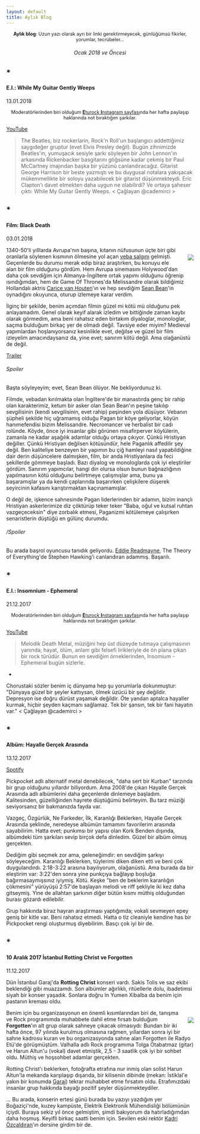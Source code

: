 ```yaml
---
layout: default
title: Aylık Blog
---
```

<p style="text-align:center; font-size: 0.9em;"><b>Aylık blog</b>: Uzun yazı olarak ayrı bir linki gerektirmeyecek, günlüğümsü fikirler, yorumlar, tecrübeler...</p>
<h6 style="text-align: center;">Ocak 2018 ve Öncesi</h6>

## *
#### E.I.: While My Guitar Gently Weeps
<p2>13.01.2018</p2>

<p style="text-align:center; font-size: 0.9em;">Moderatörlerinden biri olduğum <a href="https://www.instagram.com/tobb_eturock/"><b>E</b>turock <b>I</b>nstagram sayfası</a>nda her hafta paylaşıp haklarında not bıraktığım şarkılar.</p>

[YouTube](https://www.youtube.com/watch?v=oDs2Bkq6UU4)

>The Beatles, biz rockerlarin, Rock'n Roll'un başlangıcı addettiğimiz saygıdeğer gruptur (evet Elvis Presley değil). Bugün zihnimizde Beatles'ın, yumuşacık sesiyle şarkı söyleyen bir John Lennon'ın arkasında Rickenbacker basgitarını göğsüne kadar çekmiş bir Paul McCartney imajından başka bir yüzünü canlandıracağız. Gitarist George Harrison bir beste yazmıştı ve bu duygusal notalara yakışacak mükemmellikte bir soloyu yazabilecek bir gitarist düşünmekteydi. Eric Clapton'ı davet etmekten daha uygun ne olabilirdi? Ve ortaya şaheser çıktı: While My Guitar Gently Weeps. < Çağlayan @cademirci >

## *
#### Film: Black Death
<p2>03.01.2018</p2>

<img src="https://i.hizliresim.com/lO2ZaX.jpg" style="float: right; max-width: 50%; margin: 20px 0 20px 20px;">

1340-50'li yılllarda Avrupa'nın başına, kıtanın nüfusunun üçte biri gibi oranlarla söylenen kısmının ölmesine yol açan [veba salgını](https://www.google.com.tr/search?q=black+death&ie=utf-8&oe=utf-8&gws_rd=cr&dcr=0&ei=FRlMWumLHYHEwQLT9JzIBQ) gelmişti. Geçenlerde bu durumu merak edip biraz araştırken, bu konuyu ele alan bir film olduğunu gördüm. Hem Avrupa sinemasını Holywood'dan daha çok sevdiğim için Almanya-İngiltere ortak yapımı olduğunu öğrenip ısındığımdan, hem de Game Of Thrones'da Melissandre olarak bildiğimiz Hollandalı aktris [Carice van Houten](http://www.imdb.com/name/nm0396924/?ref_=nv_sr_1)'ın ve hep sevdiğim [Sean Bean](http://www.imdb.com/name/nm0000293/?ref_=nv_sr_1)'in oynadığını okuyunca, oturup izlemeye karar verdim. 

İlginç bir şekilde, benim açımdan filmin güzel mi kötü mü olduğunu pek anlayamadım. Genel olarak keyif alarak izledim ve bittiğinde zaman kaybı olarak görmedim, ama beni rahatsız eden birtakım diyaloglar, monologlar, saçma bulduğum birkaç yer de olmadı değil. Tavsiye eder miyim? Medieval yapımlardan hoşlanıyorsanız kesinlikle evet, değilse ve güzel bir film izleyelim amacındaysanız da, yine evet; sanırım kötü değil. Ama olağanüstü de değil. 

[Trailer](https://www.youtube.com/watch?v=sj3Jw1DLGpA)

###### Spoiler

Başta söyleyeyim; evet, Sean Bean ölüyor. Ne bekliyordunuz ki.

Filmde, vebadan kırılmakta olan İngiltere'de bir manastırda genç bir rahip olan karakterimiz, ketum bir asker olan Sean Bean'ın peşine takılıp sevgilisinin (kendi sevgilisinin, evet rahip) peşinden yola düşüyor. Vebanın şüpheli şekilde hiç uğramamış olduğu Pagan bir köye geliyorlar, köyün hanımefendisi bizim Melissandre. Necromancer ve herbalist bir cadı rolünde. Köyde, önce iyi insanlar gibi görünen misafirperver köylülerin, zamanla ne kadar aşağılık adamlar olduğu ortaya çıkıyor. Çünkü Hristiyan değiller. Çünkü Hristiyan değilsen kötüsündür, hele Paganlık affedilir şey değil. Ben kaliteliye benzeyen bir yapımın bu çiğ hamleyi nasıl yapabildiğine dair derin düşüncelere dalmışken, film, bir anda Hristiyanlara da feci şekillerde gömmeye başladı. Bazı diyalog ve monologlarda çok iyi eleştiriler gördüm. Sanırım yapımcılar, hangi din olursa olsun bunun bağnazlığının yapılmasının kötü olduğunu belirtmeye çalışmışlar ama, bunu ya başaramışlar ya da kendi çaplarında başarırken çelişkilere düşerek seyircinin kafasını karıştırmaktan kaçınamamışlar.

O değil de, işkence sahnesinde Pagan liderlerinden bir adamın, bizim inançlı Hristiyan askerlerimize diz çöktürüp teker teker "Baba, oğul ve kutsal ruhtan vazgeçeceksin" diye zorbalık etmesi, Paganizmi kötülemeye çalışırken senaristlerin düştüğü en gülünç durumdu.

###### /Spoiler

Bu arada başrol oyuncusu tanıdık geliyordu. [Eddie Readmayne](http://www.imdb.com/name/nm1519666/bio), The Theory of Everything'de Stephen Hawking'i canlandıran adammış. Başarılı.

## *
#### E.I.: Insomnium - Ephemeral
<p2>21.12.2017</p2>

<p style="text-align:center; font-size: 0.9em;">Moderatörlerinden biri olduğum <a href="https://www.instagram.com/tobb_eturock/"><b>E</b>turock <b>I</b>nstagram sayfası</a>nda her hafta paylaşıp haklarında not bıraktığım şarkılar.</p>

[YouTube](https://www.youtube.com/watch?v=5DjmQXtZUx4)

>Melodik Death Metal, müziğini hep üst düzeyde tutmaya çalışmasının yanında; hayat, ölüm, anlam gibi felsefi lirikleriyle de ön plana çıkan bir rock türüdür. Bunun en sevdiğim örneklerinden, Insomium - Ephemeral bugün sizlerle.
*
Chorustaki sözler benim iç dünyama hep şu yorumlarla dokunmuştur: "Dünyaya güzel bir şeyler kattıysan, ölmek üzücü bir şey değildir. Depresyon ise doğru dürüst yaşamak değildir. Öte yandan aptalca hayaller kurmak, hiçbir şeyden kaçmanı sağlamaz. Tek bir şansın, tek bir fani hayatın var." < Çağlayan @cademirci >

## *
#### Albüm: Hayalle Gerçek Arasında

<p2>13.12.2017</p2>

[Spotify](https://open.spotify.com/album/5vB4iQYM72LF2zvjGS2akY)

Pickpocket adlı alternatif metal denebilecek, "daha sert bir Kurban" tarzında bir grup olduğunu yıllardır biliyordum. Ama 2008'de çıkan Hayalle Gerçek Arasında adlı albümlerini daha geçenlerde dinlemeye başladım. Kalitesinden, güzelliğinden hayrete düştüğümü belirteyim. Bu tarz müziği seviyorsanız bir bakmanızda fayda var.

Vazgeç, Özgürlük, Ne Farkeder, İlk, Karanlığı Beklerken, Hayalle Gerçek Arasında şeklinde, neredeyse albümün tamamını favorilerim arasında sayabilirim. Hatta evet; punkımsı bir yapısı olan Kork Benden dışında, albümdeki tüm şarkıları sevip birçok defa dinledim. Güzel bir albüm olmuş gerçekten.

Dediğim gibi seçmek zor ama, geleneğimdir: en sevdiğim şarkıyı söyleyeceğim. Karanlığı Beklerken, tüylerimi diken diken etti ve beni çok duygulandırdı. 2:18-3:22 arasına bayılıyorum, olağanüstü. Ama burada da bir eleştirim var: 3:22'den sonra yine punkçıya bağlayıp boşluğa bağırmasaymışsınız iyiymiş. Kötü. Keşke "ben de beklerim karanlığın çökmesini" yürüyüşü 2:57'de başlayan melodi ve riff şekliyle iki kez daha gitseymiş. Yine de allahtan şarkının diğer bütün kısmı müthiş olduğundan burası gözardı edilebilir. 

Grup hakkında biraz hayran araştırması yaptığımda; vokali sevmeyen epey geniş bir kitle var. Beni rahatsız etmedi. Hatta o tiz cleaniyle kendine has bir Pickpocket rengi oluşturmuş diyebilirim. Basçı çok iyi bir de.

## *
#### 10 Aralık 2017 İstanbul Rotting Christ ve Forgotten

<p2>11.12.2017</p2>

Dün İstanbul Garaj'da **Rotting Christ** konseri vardı. Sakis Tolis ve saz ekibi beklendiği gibi muazzamdı. Son albümler ağırlıklı, ritüellerle dolu, ibadetimsi siyah bir konser yaşadık. Sonlara doğru In Yumen Xibalba da benim için pastanın kreması oldu.

<img src="https://caglayandemirci.github.io/forgotten-pages/images/photo/fogotten.jfif" style="float: right; max-width: 50%; margin: 20px 0 20px 20px;"> 

Benim için bu organizasyonun en önemli kısımlarından biri de, tanışma ve Rock programımda muhabbete dahil etme fırsatı bulduğum **Forgotten**'ın alt grup olarak sahneye çıkacak olmasıydı: Bundan bir iki hafta önce, 97 yılında kurulmuş olmasına rağmen, yıllardan sonra iyi bir sahne kadrosu kuran ve bu organizasyonda sahne alan Forgotten ile Radyo Etü'de görüşmüştüm. Valhalla adlı Rock programıma Tolga Otabatmaz (gitar) ve Harun Altun'u (vokal) davet etmiştik, 2,5 - 3 saatlik çok iyi bir sohbet oldu. Müthiş ve hoşsohbet adamlar gerçekten.

Rotting Christ'ı beklerken, fotoğrafta etrafına nur inmiş olan solist Harun Altun'la mekanda karşılaşıp dışarıda, bir kilisenin dibinde (mekan: İstiklal'e yakın bir konumda [Garaj](https://www.google.com.tr/search?q=Garaj+istanbul&ie=utf-8&oe=utf-8&gws_rd=cr&dcr=0&ei=12IwWtU30pGwB-v9rJAO)) tekrar muhabbet etme fırsatım oldu. Etrafımızdaki insanlar grup hakkında bayağı pozitif şeyler düşünmekteydiler.

... Bu arada, konserin ertesi günü burada bu yazıyı yazdığım yer Boğaziçi'nde, kuzey kampüste, Elektrik Elektronik Mühendisliği bölümünün içiydi. Buraya sekiz yıl önce gelmiştim, şimdi bakıyorum da hatırladığımdan daha hoşmuş. Keyifli birkaç saatti benim için. Sevilen eski rektör [Kadri Özçaldıran](https://www.google.com.tr/search?dcr=0&ei=q7wxWuqLKM_TwAKUn7ToDg&q=kadri+%C3%B6z%C3%A7ald%C4%B1ran&oq=kadri+%C3%B6z%C3%A7ald%C4%B1ran&gs_l=psy-ab.3..0i203k1j0i22i30k1l6.2267685.2269377.0.2269640.10.7.0.0.0.0.373.373.3-1.1.0....0...1.1.64.psy-ab..9.1.372....0.qUEHqXMMpIA)'ın dersine girdim bir de.


<style>
i {
  border: solid #8c7b5a;
  border-width: 0 3px 3px 0;
  display: inline-block;
  padding: 5px;
}

i.right {
  transform: rotate(-45deg);
  -webkit-transform: rotate(-45deg);
}

i.left {
  transform: rotate(135deg);
  -webkit-transform: rotate(135deg);
}
.downToRestMonths {
border: none;
font-size: 0.8em; 
color: #8c7b5a;
margin: 10px;
background-color: #fafafa;
}
</style>
<link rel="stylesheet" href="css_files/FPstyle.css">
<link rel="stylesheet" href="css_files/tomorow-night.css">

<script>
function myFunction() {
var x = document.getElementById("hiddenLinks");
if (x.style.display === "block") {
x.style.display = "none";
} else {
x.style.display = "block";
}
}
</script>